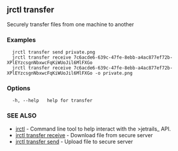 ## jrctl transfer

Securely transfer files from one machine to another

### Examples

```
  jrctl transfer send private.png
  jrctl transfer receive 7c6acde6-639c-47fe-8ebb-a4ac877ef72b-XPlEYzcsgnNbxwcFqKiWUoJil6MlFXGo
  jrctl transfer receive 7c6acde6-639c-47fe-8ebb-a4ac877ef72b-XPlEYzcsgnNbxwcFqKiWUoJil6MlFXGo -o private.png
```

### Options

```
  -h, --help   help for transfer
```

### SEE ALSO

* [jrctl](jrctl.md)	 - Command line tool to help interact with the >jetrails_ API.
* [jrctl transfer receive](jrctl_transfer_receive.md)	 - Download file from secure server
* [jrctl transfer send](jrctl_transfer_send.md)	 - Upload file to secure server

